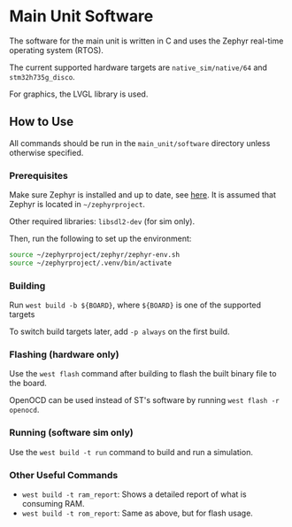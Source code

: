 # Main Unit Software
The software for the main unit is written in C and uses the Zephyr real-time operating system (RTOS).

The current supported hardware targets are `native_sim/native/64` and `stm32h735g_disco`.

For graphics, the LVGL library is used.

## How to Use
All commands should be run in the `main_unit/software` directory unless otherwise specified.
### Prerequisites
Make sure Zephyr is installed and up to date, see [here](https://docs.zephyrproject.org/latest/develop/getting_started/index.html). It is assumed that Zephyr is located in `~/zephyrproject`.

Other required libraries: `libsdl2-dev` (for sim only).

Then, run the following to set up the environment:
```sh
source ~/zephyrproject/zephyr/zephyr-env.sh
source ~/zephyrproject/.venv/bin/activate
```

### Building
Run `west build -b ${BOARD}`, where `${BOARD}` is one of the supported targets

To switch build targets later, add `-p always` on the first build.

### Flashing (hardware only)
Use the `west flash` command after building to flash the built binary file to the board.

OpenOCD can be used instead of ST's software by running `west flash -r openocd`.

### Running (software sim only)
Use the `west build -t run` command to build and run a simulation.

### Other Useful Commands
- `west build -t ram_report`: Shows a detailed report of what is consuming RAM.
- `west build -t rom_report`: Same as above, but for flash usage.
